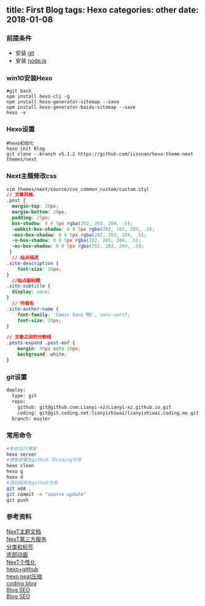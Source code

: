 title: First Blog
tags: Hexo
categories: other
date: 2018-01-08
---
### 前提条件
* 安装 [git](https://git-scm.com/downloads)
* 安装 [node.js](https://nodejs.org/en/)

### win10安装Hexo
```shell
#git bash
npm install hexo-cli -g
npm install hexo-generator-sitemap --save
npm install hexo-generator-baidu-sitemap --save
hexo -v
```
<!-- more -->
### Hexo设置
```shell
#hexo初始化
hexo init Blog
git clone --branch v5.1.2 https://github.com/iissnan/hexo-theme-next themes/next
```
### Next主题修改css
```css
vim themes/next/source/css_common_custom/custom.styl
// 文章风格.
.post {
  margin-top: 20px;
  margin-bottom: 20px;
  padding: 25px;
  box-shadow: 0 0 5px rgba(202, 203, 204, .5);
  -webkit-box-shadow: 0 0 5px rgba(202, 203, 203, .5);
  -moz-box-shadow: 0 0 5px rgba(202, 203, 204, .5);
  -o-box-shadow: 0 0 5px rgba(202, 203, 204, .5);
  -ms-box-shadow: 0 0 5px rgba(202, 203, 204, .5);
 }
  // 站点描述
.site-description {
    font-size: 16px;
}
  //站点副标题
.site-subtitle {
  display: none;
}
  // 作者名
.site-author-name {
    font-family: 'Comic Sans MS', sans-serif;
    font-size: 20px;
}

// 文章之间的分割线
.posts-expand .post-eof {
    margin: 40px auto 20px;
    background: white;
}
```

### git设置
``` bash
deploy:
  type: git
  repo:
    github: git@github.com:Lianyi-xz/Lianyi-xz.github.io.git
    coding: git@git.coding.net:lianyizhiwai/lianyizhiwai.coding.me.git
  branch: master
```
### 常用命令
```bash
#本地运行博客
hexo server
#博客部署到github 和coding仓库
hexo clean
hexo g
hexo d
#源码保存到github仓库
git add .
git commit -m "source update"
git push
```
### 参考资料
[NexT主题文档](http://theme-next.iissnan.com/getting-started.html)  
[NexT第三方服务](http://theme-next.iissnan.com/third-party-services.html#algolia-search)  
[分类和标签](https://hexo.io/zh-cn/docs/front-matter.html#分类和标签)  
[底部动画](https://leaferx.online/2017/01/30/Bottomheart/)  
[NexT个性化](http://blog.csdn.net/qq_33699981/article/details/72716951)  
[hexo+github](https://www.jianshu.com/p/189fd945f38f)  
[hexo neat压缩](https://segmentfault.com/a/1190000008082288)  
[coding blog](https://coding.net/pages/)  
[Blog SEO](https://www.jianshu.com/p/86557c34b671)  
[Blog SEO](http://blog.csdn.net/sunshine940326/article/details/70936988)